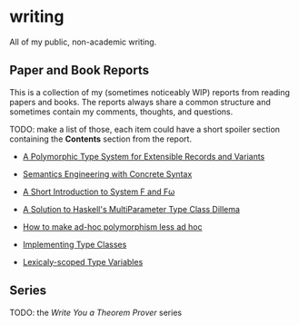 # writing

All of my public, non-academic writing.

## Paper and Book Reports
This is a collection of my (sometimes noticeably WIP) reports from reading papers and books.
The reports always share a common structure and sometimes contain my comments, thoughts, and questions.

TODO: make a list of those, each item could have a short spoiler section containing the **Contents** section from the report.

- [A Polymorphic Type System for Extensible Records and Variants](./reports/plymorphic-type-system-for-extensible-records-and-variants.md)

- [Semantics Engineering with Concrete Syntax](./reports/semantics-engineering-with-concrete-syntax.md)

- [A Short Introduction to System F and Fω](./reports/short-introduction-to-system-f-fω.md)

- [A Solution to Haskell's MultiParameter Type Class Dillema](./reports/solution-to-haskells-multiparameter-type-class-dillema.md)

- [How to make ad-hoc polymorphism less ad hoc](./reports/how-to-make-ad-hoc-polymorphism-less-adhoc.md)

- [Implementing Type Classes](/reports/implementing-type-classes.md)

- [Lexicaly-scoped Type Variables](./reports/lexically-scoped-type-variables.md)





## Series

TODO: the *Write You a Theorem Prover* series

